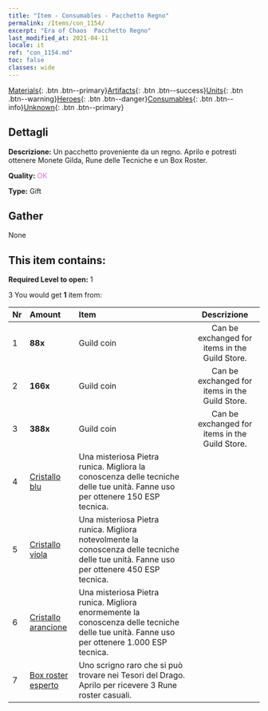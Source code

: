 ```yaml
---
title: "Item - Consumables - Pacchetto Regno"
permalink: /Items/con_1154/
excerpt: "Era of Chaos  Pacchetto Regno"
last_modified_at: 2021-04-11
locale: it
ref: "con_1154.md"
toc: false
classes: wide
---
```

 [Materials](/it/Items/){: .btn .btn--primary}[Artifacts](/it/Items/Artifacts/){: .btn .btn--success}[Units](/it/Items/Units/){: .btn .btn--warning}[Heroes](/it/Items/Heroes/){: .btn .btn--danger}[Consumables](/it/Items/Consumables/){: .btn .btn--info}[Unknown](/it/Items/Unknown/){: .btn .btn--primary}

## Dettagli
 **Descrizione:** Un pacchetto proveniente da un regno. Aprilo e potresti ottenere Monete Gilda, Rune delle Tecniche e un Box Roster.

 **Quality:** <span style="color: #DA70D6">OK</span>

 **Type:** Gift

## Gather

  None

## This item contains:

 **Required Level to open:** 1

 3 You would get **1** item  from:

  | Nr | Amount |     Item    | Descrizione |
  |:---|:-------|:------------|:-----------:|
  | 1 |  **88x** | Guild coin | Can be exchanged for items in the Guild Store.  | 
  | 2 |  **166x** | Guild coin | Can be exchanged for items in the Guild Store.  | 
  | 3 |  **388x** | Guild coin | Can be exchanged for items in the Guild Store.  | 
  | 4 | [Cristallo blu](/it/Items/con_716/) | Una misteriosa Pietra runica. Migliora la conoscenza delle tecniche delle tue unità. Fanne uso per ottenere 150 ESP tecnica. | 
  | 5 | [Cristallo viola](/it/Items/con_720/) | Una misteriosa Pietra runica. Migliora notevolmente la conoscenza delle tecniche delle tue unità. Fanne uso per ottenere 450 ESP tecnica. | 
  | 6 | [Cristallo arancione](/it/Items/con_730/) | Una misteriosa Pietra runica. Migliora enormemente la conoscenza delle tecniche delle tue unità. Fanne uso per ottenere 1.000 ESP tecnica. | 
  | 7 | [Box roster esperto](/it/Items/con_776/) | Uno scrigno raro che si può trovare nei Tesori del Drago. Aprilo per ricevere 3 Rune roster casuali. | 
